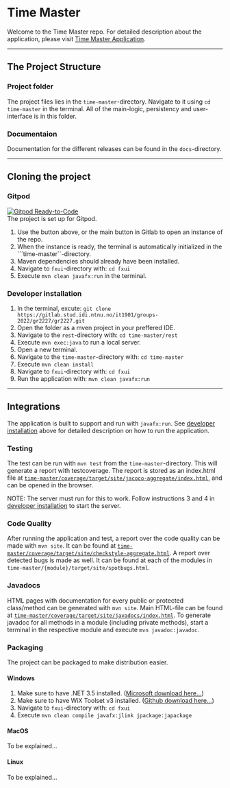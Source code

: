 # Time Master

Welcome to the Time Master repo. For detailed description about the application, please visit [Time Master Application](time-master/README.md).

<hr>

## The Project Structure

### Project folder
The project files lies in the `time-master`-directory. Navigate to it using ```cd time-master``` in the terminal. All of the main-logic, persistency and user-interface is in this folder.

### Documentaion
Documentation for the different releases can be found in the ```docs```-directory. 

<hr>

## Cloning the project
### Gitpod
[![Gitpod Ready-to-Code](https://img.shields.io/badge/Gitpod-Ready--to--Code-blue?logo=gitpod)](https://gitpod.stud.ntnu.no/#https://gitlab.stud.idi.ntnu.no/it1901/groups-2022/gr2227/gr2227)
<br>
The project is set up for Gitpod.

1. Use the button above, or the main button in Gitlab to open an instance of the repo.
2. When the instance is ready, the terminal is automatically initialized in the ´´´time-master``-directory.
3. Maven dependencies should already have been installed.
4. Navigate to ```fxui```-directory with: `cd fxui`
5. Execute `mvn clean javafx:run` in the terminal.
### Developer installation

1. In the terminal, excute: `git clone https://gitlab.stud.idi.ntnu.no/it1901/groups-2022/gr2227/gr2227.git`
2. Open the folder as a mven project in your preffered IDE.
3. Navigate to the ```rest```-directory with: `cd time-master/rest`
4. Execute ```mvn exec:java``` to run a local server.
5. Open a new terminal.
6. Navigate to the ```time-master```-directory with: `cd time-master`
7. Execute ```mvn clean install```
8. Navigate to ```fxui```-directory with: `cd fxui`
9. Run the application with: `mvn clean javafx:run`

<hr>

## Integrations

The application is built to support and run with `javafx:run`. See [developer installation](./readme.md#developer-installation) above for detailed description on how to run the application.

### Testing

The test can be run with `mvn test` from the `time-master`-directory. This will generate a report with testcoverage. The report is stored as an index.html file at [`time-master/coverage/target/site/jacoco-aggregate/index.html`](time-master/coverage/target/site/jacoco-aggregate/), and can be opened in the browser.

NOTE: The server must run for this to work. Follow instructions 3 and 4 in [developer installation](./readme.md#developer-installation) to start the server.

### Code Quality

After running the application and test, a report over the code quality can be made with `mvn site`. It can be found at [`time-master/coverage/target/site/checkstyle-aggregate.html`](time-master/coverage/target/site/checkstyle-aggregate.html).
A report over detected bugs is made as well. It can be found at each of the modules in `time-master/{module}/target/site/spotbugs.html`.

### Javadocs

HTML pages with documentation for every public or protected class/method can be generated with `mvn site`. Main HTML-file can be found at [`time-master/coverage/target/site/javadocs/index.html`](time-master/coverage/target/site/javadocs/index.html).
To generate javadoc for all methods in a module (including private methods), start a terminal in the respective module and execute `mvn javadoc:javadoc`.



### Packaging

The project can be packaged to make distribution easier.

#### Windows
1. Make sure to have .NET 3.5 installed. ([Microsoft download here...](https://www.microsoft.com/nb-no/download/details.aspx?id=21))
2. Make sure to have WiX Toolset v3 installed. ([Github download here...](https://github.com/wixtoolset/wix3/releases/tag/wix3112rtm))
3. Navigate to ```fxui```-directory with: `cd fxui`
4. Execute ```mvn clean compile javafx:jlink jpackage:japackage```
#### MacOS
To be explained...
#### Linux
To be explained...


<!-- ## Git conventions

[Conventional Commits 1.0.0](https://www.conventionalcommits.org/en/v1.0.0/)

- [Overview of different commit types](https://github.com/commitizen/conventional-commit-types/blob/v3.0.0/index.json)
- [Rules for commit messages](https://github.com/conventional-changelog/commitlint/tree/master/%40commitlint/config-conventional) -->